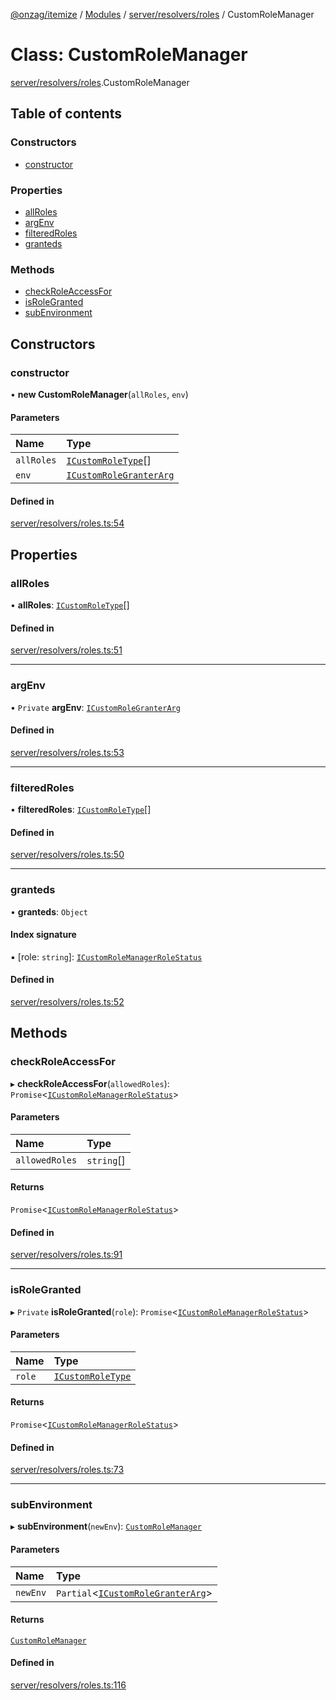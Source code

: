 [@onzag/itemize](../README.md) / [Modules](../modules.md) / [server/resolvers/roles](../modules/server_resolvers_roles.md) / CustomRoleManager

# Class: CustomRoleManager

[server/resolvers/roles](../modules/server_resolvers_roles.md).CustomRoleManager

## Table of contents

### Constructors

- [constructor](server_resolvers_roles.CustomRoleManager.md#constructor)

### Properties

- [allRoles](server_resolvers_roles.CustomRoleManager.md#allroles)
- [argEnv](server_resolvers_roles.CustomRoleManager.md#argenv)
- [filteredRoles](server_resolvers_roles.CustomRoleManager.md#filteredroles)
- [granteds](server_resolvers_roles.CustomRoleManager.md#granteds)

### Methods

- [checkRoleAccessFor](server_resolvers_roles.CustomRoleManager.md#checkroleaccessfor)
- [isRoleGranted](server_resolvers_roles.CustomRoleManager.md#isrolegranted)
- [subEnvironment](server_resolvers_roles.CustomRoleManager.md#subenvironment)

## Constructors

### constructor

• **new CustomRoleManager**(`allRoles`, `env`)

#### Parameters

| Name | Type |
| :------ | :------ |
| `allRoles` | [`ICustomRoleType`](../interfaces/server_resolvers_roles.ICustomRoleType.md)[] |
| `env` | [`ICustomRoleGranterArg`](../interfaces/server_resolvers_roles.ICustomRoleGranterArg.md) |

#### Defined in

[server/resolvers/roles.ts:54](https://github.com/onzag/itemize/blob/f2f29986/server/resolvers/roles.ts#L54)

## Properties

### allRoles

• **allRoles**: [`ICustomRoleType`](../interfaces/server_resolvers_roles.ICustomRoleType.md)[]

#### Defined in

[server/resolvers/roles.ts:51](https://github.com/onzag/itemize/blob/f2f29986/server/resolvers/roles.ts#L51)

___

### argEnv

• `Private` **argEnv**: [`ICustomRoleGranterArg`](../interfaces/server_resolvers_roles.ICustomRoleGranterArg.md)

#### Defined in

[server/resolvers/roles.ts:53](https://github.com/onzag/itemize/blob/f2f29986/server/resolvers/roles.ts#L53)

___

### filteredRoles

• **filteredRoles**: [`ICustomRoleType`](../interfaces/server_resolvers_roles.ICustomRoleType.md)[]

#### Defined in

[server/resolvers/roles.ts:50](https://github.com/onzag/itemize/blob/f2f29986/server/resolvers/roles.ts#L50)

___

### granteds

• **granteds**: `Object`

#### Index signature

▪ [role: `string`]: [`ICustomRoleManagerRoleStatus`](../interfaces/base_Root.ICustomRoleManagerRoleStatus.md)

#### Defined in

[server/resolvers/roles.ts:52](https://github.com/onzag/itemize/blob/f2f29986/server/resolvers/roles.ts#L52)

## Methods

### checkRoleAccessFor

▸ **checkRoleAccessFor**(`allowedRoles`): `Promise`<[`ICustomRoleManagerRoleStatus`](../interfaces/base_Root.ICustomRoleManagerRoleStatus.md)\>

#### Parameters

| Name | Type |
| :------ | :------ |
| `allowedRoles` | `string`[] |

#### Returns

`Promise`<[`ICustomRoleManagerRoleStatus`](../interfaces/base_Root.ICustomRoleManagerRoleStatus.md)\>

#### Defined in

[server/resolvers/roles.ts:91](https://github.com/onzag/itemize/blob/f2f29986/server/resolvers/roles.ts#L91)

___

### isRoleGranted

▸ `Private` **isRoleGranted**(`role`): `Promise`<[`ICustomRoleManagerRoleStatus`](../interfaces/base_Root.ICustomRoleManagerRoleStatus.md)\>

#### Parameters

| Name | Type |
| :------ | :------ |
| `role` | [`ICustomRoleType`](../interfaces/server_resolvers_roles.ICustomRoleType.md) |

#### Returns

`Promise`<[`ICustomRoleManagerRoleStatus`](../interfaces/base_Root.ICustomRoleManagerRoleStatus.md)\>

#### Defined in

[server/resolvers/roles.ts:73](https://github.com/onzag/itemize/blob/f2f29986/server/resolvers/roles.ts#L73)

___

### subEnvironment

▸ **subEnvironment**(`newEnv`): [`CustomRoleManager`](server_resolvers_roles.CustomRoleManager.md)

#### Parameters

| Name | Type |
| :------ | :------ |
| `newEnv` | `Partial`<[`ICustomRoleGranterArg`](../interfaces/server_resolvers_roles.ICustomRoleGranterArg.md)\> |

#### Returns

[`CustomRoleManager`](server_resolvers_roles.CustomRoleManager.md)

#### Defined in

[server/resolvers/roles.ts:116](https://github.com/onzag/itemize/blob/f2f29986/server/resolvers/roles.ts#L116)
